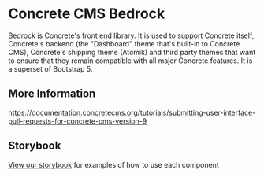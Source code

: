 # Concrete CMS Bedrock
Bedrock is Concrete's front end library. It is used to support Concrete itself, Concrete's backend (the "Dashboard" theme that's built-in to Concrete CMS), Concrete's shipping theme (Atomik) and third party themes that want to ensure that they remain compatible with all major Concrete features. It is a superset of Bootstrap 5.

## More Information
https://documentation.concretecms.org/tutorials/submitting-user-interface-pull-requests-for-concrete-cms-version-9

## Storybook
[View our storybook](https://korvinszanto.github.io/bedrock) for examples of how to use each component